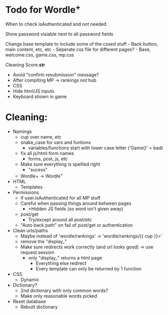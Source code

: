 # Todo for Wordle<sup>+</sup>

When to check isAuthenticated and not needed

Show password visiable next to all password fields

Change base template to include some of the cssed stuff
    - Back button, main content, etc, etc
    - Seperate css file for different pages?
        - Base, welcome.css, game.css, mp.css

Cleaning Score.__str__

- Avoid "confirm resubmission" message?
- After compiting MP -> rankings not hub
- CSS
- Hide html/JS inputs
- Keyboard shown in game

# Cleaning:
- Namings
    - cup over name, etc
    - snake_case for vars and funtions
        - variables/functions start with lower case letter ('Game()' = bad)
    - fix all js/html form names
        - forms, post, js, etc
    - Make sure everything is spellled right
        - "sucess"
    - Wordle+ -> Wordle<sup>+</sup>
- HTML
    - Templates
- Permissions
    - if user.isAuthenticated for all MP stuff
    - Careful when passing things around between pages
        - +Hidden JS fields (so word isn't given away)
    - post/get
        - Try/except around all post/etc
    - "Auto back path" on fail of post/get or authentication
- Clean urls/paths
    - Maybe instead of 'wordle/rankings' -> 'wordle/rankings/{{ cup }}>'
    - remove the "display_"
    - Make sure redirects work correctly (and url looks good) -> use request.session
        - only "display_" returns a html page
            - Everything else redirect
            - Every template can only be returned by 1 function
- CSS
    - Dynamic
- Dictionary?
    - 2nd dictionary with only common words?
    - Make only reasonable words picked
- Reset database
    - Rebuilt dictionary